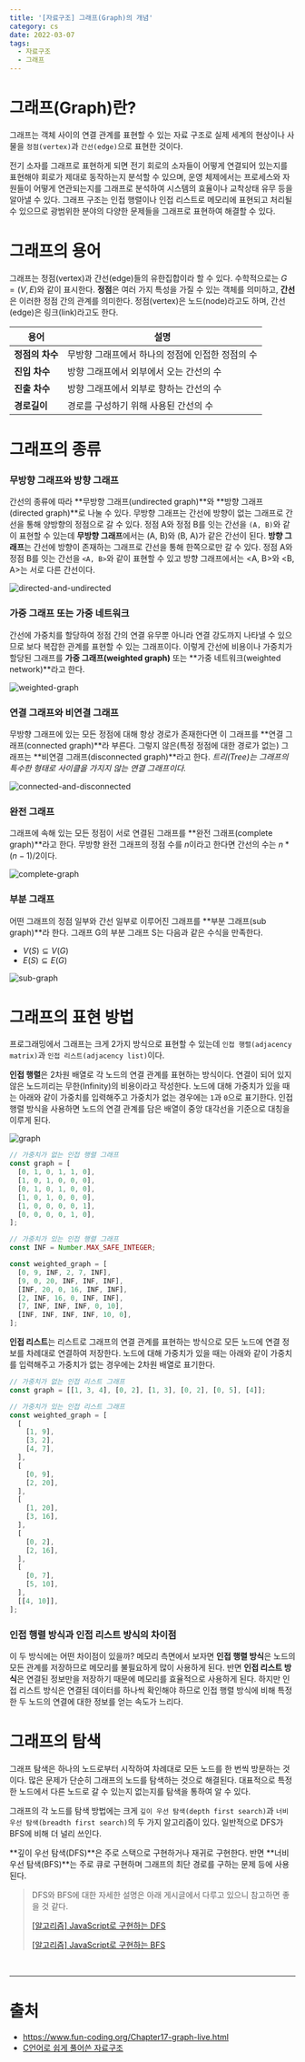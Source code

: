 ```yaml
---
title: '[자료구조] 그래프(Graph)의 개념'
category: cs
date: 2022-03-07
tags:
  - 자료구조
  - 그래프
---
```


# 그래프(Graph)란?

그래프는 객체 사이의 연결 관계를 표현할 수 있는 자료 구조로 실제 세계의 현상이나 사물을 `정점(vertex)`과 `간선(edge)`으로 표현한 것이다.

전기 소자를 그래프로 표현하게 되면 전기 회로의 소자들이 어떻게 연결되어 있는지를 표현해야 회로가 제대로 동작하는지 분석할 수 있으며, 운영 체제에서는 프로세스와 자원들이 어떻게 연관되는지를 그래프로 분석하여 시스템의 효율이나 교착상태 유무 등을 알아낼 수 있다. 그래프 구조는 인접 행렬이나 인접 리스트로 메모리에 표현되고 처리될 수 있으므로 광범위한 분야의 다양한 문제들을 그래프로 표현하여 해결할 수 있다.

# 그래프의 용어

그래프는 정점(vertex)과 간선(edge)들의 유한집합이라 할 수 있다. 수학적으로는 $G = (V, E)$와 같이 표시한다.
**정점**은 여러 가지 특성을 가질 수 있는 객체를 의미하고, **간선**은 이러한 정점 간의 관계를 의미한다. 정점(vertex)은 노드(node)라고도 하며, 간선(edge)은 링크(link)라고도 한다.

| 용어            | 설명                                             |
| --------------- | ------------------------------------------------ |
| **정점의 차수** | 무방향 그래프에서 하나의 정점에 인접한 정점의 수 |
| **진입 차수**   | 방향 그래프에서 외부에서 오는 간선의 수          |
| **진출 차수**   | 방향 그래프에서 외부로 향하는 간선의 수          |
| **경로길이**    | 경로를 구성하기 위해 사용된 간선의 수            |

# 그래프의 종류

### 무방향 그래프와 방향 그래프

간선의 종류에 따라 **무방향 그래프(undirected graph)**와 **방향 그래프(directed graph)**로 나눌 수 있다. 무방향 그래프는 간선에 방향이 없는 그래프로 간선을 통해 양방향의 정점으로 갈 수 있다. 정점 A와 정점 B를 잇는 간선을 `(A, B)`와 같이 표현할 수 있는데 **무방향 그래프**에서는 (A, B)와 (B, A)가 같은 간선이 된다. **방향 그래프**는 간선에 방향이 존재하는 그래프로 간선을 통해 한쪽으로만 갈 수 있다. 정점 A와 정점 B를 잇는 간선을 `<A, B>`와 같이 표현할 수 있고 방향 그래프에서는 <A, B>와 <B, A>는 서로 다른 간선이다.

![directed-and-undirected](./image/directed-and-undirected.png)

### 가중 그래프 또는 가중 네트워크

간선에 가중치를 할당하여 정점 간의 연결 유무뿐 아니라 연결 강도까지 나타낼 수 있으므로 보다 복잡한 관계를 표현할 수 있는 그래프이다. 이렇게 간선에 비용이나 가중치가 할당된 그래프를 **가중 그래프(weighted graph)** 또는 **가중 네트워크(weighted network)**라고 한다.

![weighted-graph](./image/weighted-graph.png)

### 연결 그래프와 비연결 그래프

무방향 그래프에 있는 모든 정점에 대해 항상 경로가 존재한다면 이 그래프를 **연결 그래프(connected graph)**라 부른다. 그렇지 않은(특정 정점에 대한 경로가 없는) 그래프는 **비연결 그래프(disconnected graph)**라고 한다. _트리(Tree)는 그래프의 특수한 형태로 사이클을 가지지 않는 연결 그래프이다._

![connected-and-disconnected](./image/connected-and-disconnected.png)

### 완전 그래프

그래프에 속해 있는 모든 정점이 서로 연결된 그래프를 **완전 그래프(complete graph)**라고 한다. 무방향 완전 그래프의 정점 수를 $n$이라고 한다면 간선의 수는 $n * (n - 1) / 2$이다.

![complete-graph](./image/complete-graph.png)

### 부분 그래프

어떤 그래프의 정점 일부와 간선 일부로 이루어진 그래프를 **부분 그래프(sub graph)**라 한다. 그래프 G의 부분 그래프 S는 다음과 같은 수식을 만족한다.

- $V(S) \subseteq V(G)$
- $E(S) \subseteq E(G)$

![sub-graph](./image/sub-graph.png)

# 그래프의 표현 방법

프로그래밍에서 그래프는 크게 2가지 방식으로 표현할 수 있는데 `인접 행렬(adjacency matrix)`과 `인접 리스트(adjacency list)`이다.

**인접 행렬**은 2차원 배열로 각 노드의 연결 관계를 표현하는 방식이다. 연결이 되어 있지 않은 노드끼리는 무한(Infinity)의 비용이라고 작성한다. 노드에 대해 가중치가 있을 때는 아래와 같이 가중치를 입력해주고 가중치가 없는 경우에는 `1`과 `0`으로 표기한다. 인접 행렬 방식을 사용하면 노드의 연결 관계를 담은 배열이 중앙 대각선을 기준으로 대칭을 이루게 된다.

![graph](./image/graph.png)

```js
// 가중치가 없는 인접 행렬 그래프
const graph = [
  [0, 1, 0, 1, 1, 0],
  [1, 0, 1, 0, 0, 0],
  [0, 1, 0, 1, 0, 0],
  [1, 0, 1, 0, 0, 0],
  [1, 0, 0, 0, 0, 1],
  [0, 0, 0, 0, 1, 0],
];

// 가중치가 있는 인접 행렬 그래프
const INF = Number.MAX_SAFE_INTEGER;

const weighted_graph = [
  [0, 9, INF, 2, 7, INF],
  [9, 0, 20, INF, INF, INF],
  [INF, 20, 0, 16, INF, INF],
  [2, INF, 16, 0, INF, INF],
  [7, INF, INF, INF, 0, 10],
  [INF, INF, INF, INF, 10, 0],
];
```

**인접 리스트**는 리스트로 그래프의 연결 관계를 표현하는 방식으로 모든 노드에 연결 정보를 차례대로 연결하여 저장한다. 노드에 대해 가중치가 있을 때는 아래와 같이 가중치를 입력해주고 가중치가 없는 경우에는 2차원 배열로 표기한다.

```js
// 가중치가 없는 인접 리스트 그래프
const graph = [[1, 3, 4], [0, 2], [1, 3], [0, 2], [0, 5], [4]];

// 가중치가 있는 인접 리스트 그래프
const weighted_graph = [
  [
    [1, 9],
    [3, 2],
    [4, 7],
  ],
  [
    [0, 9],
    [2, 20],
  ],
  [
    [1, 20],
    [3, 16],
  ],
  [
    [0, 2],
    [2, 16],
  ],
  [
    [0, 7],
    [5, 10],
  ],
  [[4, 10]],
];
```

### 인접 행렬 방식과 인접 리스트 방식의 차이점

이 두 방식에는 어떤 차이점이 있을까? 메모리 측면에서 보자면 **인접 행렬 방식**은 노드의 모든 관계를 저장하므로 메모리를 불필요하게 많이 사용하게 된다. 반면 **인접 리스트 방식**은 연결된 정보만을 저장하기 때문에 메모리를 효율적으로 사용하게 된다. 하지만 인접 리스트 방식은 연결된 데이터를 하나씩 확인해야 하므로 인접 행렬 방식에 비해 특정한 두 노드의 연결에 대한 정보를 얻는 속도가 느리다.

# 그래프의 탐색

그래프 탐색은 하나의 노드로부터 시작하여 차례대로 모든 노드를 한 번씩 방문하는 것이다. 많은 문제가 단순히 그래프의 노드를 탐색하는 것으로 해결된다. 대표적으로 특정한 노드에서 다른 노드로 갈 수 있는지 없는지를 탐색을 통하여 알 수 있다.

그래프의 각 노드를 탐색 방법에는 크게 `깊이 우선 탐색(depth first search)`과 `너비 우선 탐색(breadth first search)`의 두 가지 알고리즘이 있다. 일반적으로 DFS가 BFS에 비해 더 널리 쓰인다.

**깊이 우선 탐색(DFS)**은 주로 스택으로 구현하거나 재귀로 구현한다. 반면 **너비 우선 탐색(BFS)**는 주로 큐로 구현하며 그래프의 최단 경로를 구하는 문제 등에 사용된다.

> DFS와 BFS에 대한 자세한 설명은 아래 게시글에서 다루고 있으니 참고하면 좋을 것 같다.
>
> [[알고리즘] JavaScript로 구현하는 DFS](https://chamdom.blog/dfs-using-js/)
>
> [[알고리즘] JavaScript로 구현하는 BFS](https://chamdom.blog/bfs-using-js/)

<br />

---

# 출처

- https://www.fun-coding.org/Chapter17-graph-live.html
- [C언어로 쉽게 풀어쓴 자료구조](http://www.yes24.com/Product/Goods/69750539)
